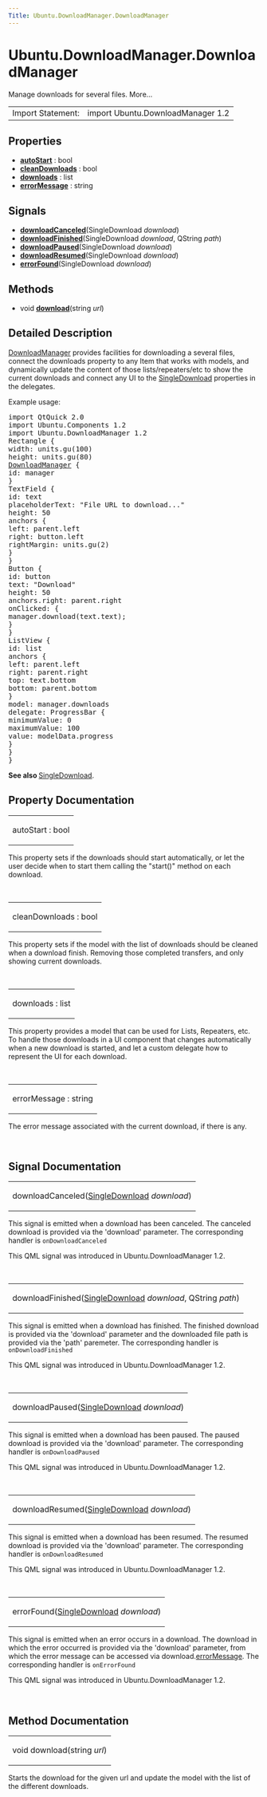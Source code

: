 ```yaml
---
Title: Ubuntu.DownloadManager.DownloadManager
---
```


# Ubuntu.DownloadManager.DownloadManager

<span class="subtitle"></span>
<!-- $$$DownloadManager-brief -->
<p>Manage downloads for several files. More...</p>
<!-- @@@DownloadManager -->
<table class="alignedsummary">
<tr><td class="memItemLeft rightAlign topAlign"> Import Statement:</td><td class="memItemRight bottomAlign"> import Ubuntu.DownloadManager 1.2</td></tr></table><ul>
</ul>
<h2 id="properties">Properties</h2>
<ul>
<li class="fn"><b><b><a href="#autoStart-prop">autoStart</a></b></b> : bool</li>
<li class="fn"><b><b><a href="#cleanDownloads-prop">cleanDownloads</a></b></b> : bool</li>
<li class="fn"><b><b><a href="#downloads-prop">downloads</a></b></b> : list</li>
<li class="fn"><b><b><a href="#errorMessage-prop">errorMessage</a></b></b> : string</li>
</ul>
<h2 id="signals">Signals</h2>
<ul>
<li class="fn"><b><b><a href="#downloadCanceled-signal">downloadCanceled</a></b></b>(SingleDownload <i>download</i>)</li>
<li class="fn"><b><b><a href="#downloadFinished-signal">downloadFinished</a></b></b>(SingleDownload <i>download</i>, QString <i>path</i>)</li>
<li class="fn"><b><b><a href="#downloadPaused-signal">downloadPaused</a></b></b>(SingleDownload <i>download</i>)</li>
<li class="fn"><b><b><a href="#downloadResumed-signal">downloadResumed</a></b></b>(SingleDownload <i>download</i>)</li>
<li class="fn"><b><b><a href="#errorFound-signal">errorFound</a></b></b>(SingleDownload <i>download</i>)</li>
</ul>
<h2 id="methods">Methods</h2>
<ul>
<li class="fn">void <b><b><a href="#download-method">download</a></b></b>(string <i>url</i>)</li>
</ul>
<!-- $$$DownloadManager-description -->
<h2 id="details">Detailed Description</h2>
</p>
<p><a href="index.html">DownloadManager</a> provides facilities for downloading a several files, connect the downloads property to any Item that works with models, and dynamically update the content of those lists/repeaters/etc to show the current downloads and connect any UI to the <a href="Ubuntu.DownloadManager.SingleDownload.md">SingleDownload</a> properties in the delegates.</p>
<p>Example usage:</p>
<pre class="qml">import QtQuick 2.0
import Ubuntu.Components 1.2
import Ubuntu.DownloadManager 1.2
<span class="type">Rectangle</span> {
<span class="name">width</span>: <span class="name">units</span>.<span class="name">gu</span>(<span class="number">100</span>)
<span class="name">height</span>: <span class="name">units</span>.<span class="name">gu</span>(<span class="number">80</span>)
<span class="type"><a href="index.html">DownloadManager</a></span> {
<span class="name">id</span>: <span class="name">manager</span>
}
<span class="type">TextField</span> {
<span class="name">id</span>: <span class="name">text</span>
<span class="name">placeholderText</span>: <span class="string">&quot;File URL to download...&quot;</span>
<span class="name">height</span>: <span class="number">50</span>
<span class="type">anchors</span> {
<span class="name">left</span>: <span class="name">parent</span>.<span class="name">left</span>
<span class="name">right</span>: <span class="name">button</span>.<span class="name">left</span>
<span class="name">rightMargin</span>: <span class="name">units</span>.<span class="name">gu</span>(<span class="number">2</span>)
}
}
<span class="type">Button</span> {
<span class="name">id</span>: <span class="name">button</span>
<span class="name">text</span>: <span class="string">&quot;Download&quot;</span>
<span class="name">height</span>: <span class="number">50</span>
<span class="name">anchors</span>.right: <span class="name">parent</span>.<span class="name">right</span>
<span class="name">onClicked</span>: {
<span class="name">manager</span>.<span class="name">download</span>(<span class="name">text</span>.<span class="name">text</span>);
}
}
<span class="type">ListView</span> {
<span class="name">id</span>: <span class="name">list</span>
<span class="type">anchors</span> {
<span class="name">left</span>: <span class="name">parent</span>.<span class="name">left</span>
<span class="name">right</span>: <span class="name">parent</span>.<span class="name">right</span>
<span class="name">top</span>: <span class="name">text</span>.<span class="name">bottom</span>
<span class="name">bottom</span>: <span class="name">parent</span>.<span class="name">bottom</span>
}
<span class="name">model</span>: <span class="name">manager</span>.<span class="name">downloads</span>
<span class="name">delegate</span>: <span class="name">ProgressBar</span> {
<span class="name">minimumValue</span>: <span class="number">0</span>
<span class="name">maximumValue</span>: <span class="number">100</span>
<span class="name">value</span>: <span class="name">modelData</span>.<span class="name">progress</span>
}
}
}</pre>
<p><b>See also </b><a href="Ubuntu.DownloadManager.SingleDownload.md">SingleDownload</a>.</p>
<!-- @@@DownloadManager -->
<h2>Property Documentation</h2>
<!-- $$$autoStart -->
<table class="qmlname"><tr valign="top" id="autoStart-prop"><td class="tblQmlPropNode"><p><span class="name">autoStart</span> : <span class="type">bool</span></p></td></tr></table><p>This property sets if the downloads should start automatically, or let the user decide when to start them calling the &quot;start()&quot; method on each download.</p>
<!-- @@@autoStart -->
<br/>
<!-- $$$cleanDownloads -->
<table class="qmlname"><tr valign="top" id="cleanDownloads-prop"><td class="tblQmlPropNode"><p><span class="name">cleanDownloads</span> : <span class="type">bool</span></p></td></tr></table><p>This property sets if the model with the list of downloads should be cleaned when a download finish. Removing those completed transfers, and only showing current downloads.</p>
<!-- @@@cleanDownloads -->
<br/>
<!-- $$$downloads -->
<table class="qmlname"><tr valign="top" id="downloads-prop"><td class="tblQmlPropNode"><p><span class="name">downloads</span> : <span class="type">list</span></p></td></tr></table><p>This property provides a model that can be used for Lists, Repeaters, etc. To handle those downloads in a UI component that changes automatically when a new download is started, and let a custom delegate how to represent the UI for each download.</p>
<!-- @@@downloads -->
<br/>
<!-- $$$errorMessage -->
<table class="qmlname"><tr valign="top" id="errorMessage-prop"><td class="tblQmlPropNode"><p><span class="name">errorMessage</span> : <span class="type">string</span></p></td></tr></table><p>The error message associated with the current download, if there is any.</p>
<!-- @@@errorMessage -->
<br/>
<h2>Signal Documentation</h2>
<!-- $$$downloadCanceled -->
<table class="qmlname"><tr valign="top" id="downloadCanceled-signal"><td class="tblQmlFuncNode"><p><span class="name">downloadCanceled</span>(<span class="type"><a href="Ubuntu.DownloadManager.SingleDownload.md">SingleDownload</a></span><i> download</i>)</p></td></tr></table><p>This signal is emitted when a download has been canceled. The canceled download is provided via the 'download' parameter. The corresponding handler is <code>onDownloadCanceled</code></p>
<p>This QML signal was introduced in  Ubuntu.DownloadManager 1.2.</p>
<!-- @@@downloadCanceled -->
<br/>
<!-- $$$downloadFinished -->
<table class="qmlname"><tr valign="top" id="downloadFinished-signal"><td class="tblQmlFuncNode"><p><span class="name">downloadFinished</span>(<span class="type"><a href="Ubuntu.DownloadManager.SingleDownload.md">SingleDownload</a></span><i> download</i>, <span class="type">QString</span><i> path</i>)</p></td></tr></table><p>This signal is emitted when a download has finished. The finished download is provided via the 'download' parameter and the downloaded file path is provided via the 'path' paremeter. The corresponding handler is <code>onDownloadFinished</code></p>
<p>This QML signal was introduced in  Ubuntu.DownloadManager 1.2.</p>
<!-- @@@downloadFinished -->
<br/>
<!-- $$$downloadPaused -->
<table class="qmlname"><tr valign="top" id="downloadPaused-signal"><td class="tblQmlFuncNode"><p><span class="name">downloadPaused</span>(<span class="type"><a href="Ubuntu.DownloadManager.SingleDownload.md">SingleDownload</a></span><i> download</i>)</p></td></tr></table><p>This signal is emitted when a download has been paused. The paused download is provided via the 'download' parameter. The corresponding handler is <code>onDownloadPaused</code></p>
<p>This QML signal was introduced in  Ubuntu.DownloadManager 1.2.</p>
<!-- @@@downloadPaused -->
<br/>
<!-- $$$downloadResumed -->
<table class="qmlname"><tr valign="top" id="downloadResumed-signal"><td class="tblQmlFuncNode"><p><span class="name">downloadResumed</span>(<span class="type"><a href="Ubuntu.DownloadManager.SingleDownload.md">SingleDownload</a></span><i> download</i>)</p></td></tr></table><p>This signal is emitted when a download has been resumed. The resumed download is provided via the 'download' parameter. The corresponding handler is <code>onDownloadResumed</code></p>
<p>This QML signal was introduced in  Ubuntu.DownloadManager 1.2.</p>
<!-- @@@downloadResumed -->
<br/>
<!-- $$$errorFound -->
<table class="qmlname"><tr valign="top" id="errorFound-signal"><td class="tblQmlFuncNode"><p><span class="name">errorFound</span>(<span class="type"><a href="Ubuntu.DownloadManager.SingleDownload.md">SingleDownload</a></span><i> download</i>)</p></td></tr></table><p>This signal is emitted when an error occurs in a download. The download in which the error occurred is provided via the 'download' parameter, from which the error message can be accessed via download.<a href="#errorMessage-prop">errorMessage</a>. The corresponding handler is <code>onErrorFound</code></p>
<p>This QML signal was introduced in  Ubuntu.DownloadManager 1.2.</p>
<!-- @@@errorFound -->
<br/>
<h2>Method Documentation</h2>
<!-- $$$download -->
<table class="qmlname"><tr valign="top" id="download-method"><td class="tblQmlFuncNode"><p><span class="type">void</span> <span class="name">download</span>(<span class="type">string</span><i> url</i>)</p></td></tr></table><p>Starts the download for the given url and update the model with the list of the different downloads.</p>
<!-- @@@download -->
<br/>
